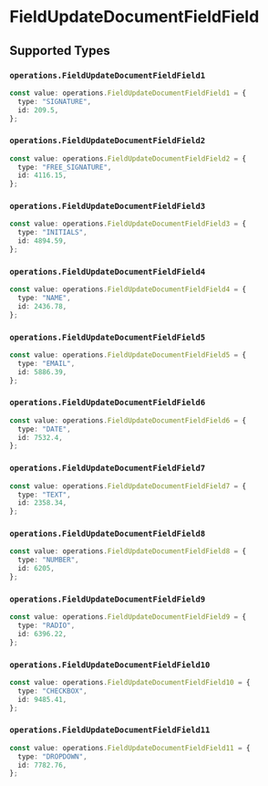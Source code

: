 # FieldUpdateDocumentFieldField


## Supported Types

### `operations.FieldUpdateDocumentFieldField1`

```typescript
const value: operations.FieldUpdateDocumentFieldField1 = {
  type: "SIGNATURE",
  id: 209.5,
};
```

### `operations.FieldUpdateDocumentFieldField2`

```typescript
const value: operations.FieldUpdateDocumentFieldField2 = {
  type: "FREE_SIGNATURE",
  id: 4116.15,
};
```

### `operations.FieldUpdateDocumentFieldField3`

```typescript
const value: operations.FieldUpdateDocumentFieldField3 = {
  type: "INITIALS",
  id: 4894.59,
};
```

### `operations.FieldUpdateDocumentFieldField4`

```typescript
const value: operations.FieldUpdateDocumentFieldField4 = {
  type: "NAME",
  id: 2436.78,
};
```

### `operations.FieldUpdateDocumentFieldField5`

```typescript
const value: operations.FieldUpdateDocumentFieldField5 = {
  type: "EMAIL",
  id: 5886.39,
};
```

### `operations.FieldUpdateDocumentFieldField6`

```typescript
const value: operations.FieldUpdateDocumentFieldField6 = {
  type: "DATE",
  id: 7532.4,
};
```

### `operations.FieldUpdateDocumentFieldField7`

```typescript
const value: operations.FieldUpdateDocumentFieldField7 = {
  type: "TEXT",
  id: 2358.34,
};
```

### `operations.FieldUpdateDocumentFieldField8`

```typescript
const value: operations.FieldUpdateDocumentFieldField8 = {
  type: "NUMBER",
  id: 6205,
};
```

### `operations.FieldUpdateDocumentFieldField9`

```typescript
const value: operations.FieldUpdateDocumentFieldField9 = {
  type: "RADIO",
  id: 6396.22,
};
```

### `operations.FieldUpdateDocumentFieldField10`

```typescript
const value: operations.FieldUpdateDocumentFieldField10 = {
  type: "CHECKBOX",
  id: 9485.41,
};
```

### `operations.FieldUpdateDocumentFieldField11`

```typescript
const value: operations.FieldUpdateDocumentFieldField11 = {
  type: "DROPDOWN",
  id: 7782.76,
};
```

